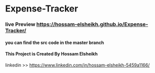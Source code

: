 # Expense-Tracker

### live Preview https://hossam-elsheikh.github.io/Expense-Tracker/
#### you can find the src code in the master branch
#### This Project is Created By Hossam Elsheikh 
linkedin >> https://www.linkedin.com/in/hossam-elsheikh-5459a1166/

